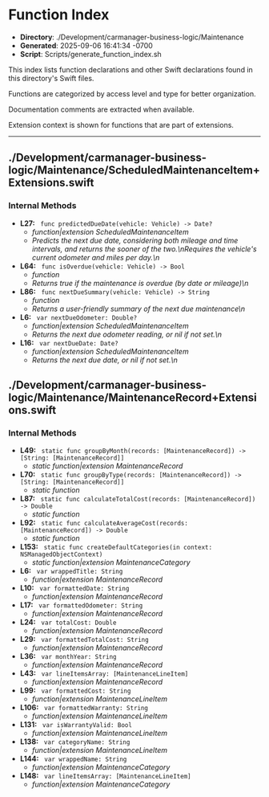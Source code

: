 # Function Index

- **Directory**: ./Development/carmanager-business-logic/Maintenance
- **Generated**: 2025-09-06 16:41:34 -0700
- **Script**: Scripts/generate_function_index.sh

This index lists function declarations and other Swift declarations found in this directory's Swift files.

Functions are categorized by access level and type for better organization.

Documentation comments are extracted when available.

Extension context is shown for functions that are part of extensions.

---

## ./Development/carmanager-business-logic/Maintenance/ScheduledMaintenanceItem+Extensions.swift
### Internal Methods
- **L27:** ` func predictedDueDate(vehicle: Vehicle) -> Date?`
  - *function|extension ScheduledMaintenanceItem*
  - *Predicts the next due date, considering both mileage and time intervals, and returns the sooner of the two.\nRequires the vehicle's current odometer and miles per day.\n*
- **L64:** ` func isOverdue(vehicle: Vehicle) -> Bool`
  - *function*
  - *Returns true if the maintenance is overdue (by date or mileage)\n*
- **L86:** ` func nextDueSummary(vehicle: Vehicle) -> String`
  - *function*
  - *Returns a user-friendly summary of the next due maintenance\n*
- **L6:** ` var nextDueOdometer: Double?`
  - *function|extension ScheduledMaintenanceItem*
  - *Returns the next due odometer reading, or nil if not set.\n*
- **L16:** ` var nextDueDate: Date?`
  - *function|extension ScheduledMaintenanceItem*
  - *Returns the next due date, or nil if not set.\n*

## ./Development/carmanager-business-logic/Maintenance/MaintenanceRecord+Extensions.swift
### Internal Methods
- **L49:** ` static func groupByMonth(records: [MaintenanceRecord]) -> [String: [MaintenanceRecord]]`
  - *static function|extension MaintenanceRecord*
- **L70:** ` static func groupByType(records: [MaintenanceRecord]) -> [String: [MaintenanceRecord]]`
  - *static function*
- **L87:** ` static func calculateTotalCost(records: [MaintenanceRecord]) -> Double`
  - *static function*
- **L92:** ` static func calculateAverageCost(records: [MaintenanceRecord]) -> Double`
  - *static function*
- **L153:** ` static func createDefaultCategories(in context: NSManagedObjectContext)`
  - *static function|extension MaintenanceCategory*
- **L6:** ` var wrappedTitle: String`
  - *function|extension MaintenanceRecord*
- **L10:** ` var formattedDate: String`
  - *function|extension MaintenanceRecord*
- **L17:** ` var formattedOdometer: String`
  - *function|extension MaintenanceRecord*
- **L24:** ` var totalCost: Double`
  - *function|extension MaintenanceRecord*
- **L29:** ` var formattedTotalCost: String`
  - *function|extension MaintenanceRecord*
- **L36:** ` var monthYear: String`
  - *function|extension MaintenanceRecord*
- **L43:** ` var lineItemsArray: [MaintenanceLineItem]`
  - *function|extension MaintenanceRecord*
- **L99:** ` var formattedCost: String`
  - *function|extension MaintenanceLineItem*
- **L106:** ` var formattedWarranty: String`
  - *function|extension MaintenanceLineItem*
- **L131:** ` var isWarrantyValid: Bool`
  - *function|extension MaintenanceLineItem*
- **L138:** ` var categoryName: String`
  - *function|extension MaintenanceLineItem*
- **L144:** ` var wrappedName: String`
  - *function|extension MaintenanceCategory*
- **L148:** ` var lineItemsArray: [MaintenanceLineItem]`
  - *function|extension MaintenanceCategory*

